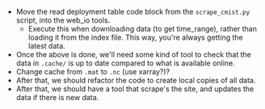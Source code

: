 - Move the read deployment table code block from the `scrape_cmist.py` script, into the web_io tools.
  - Execute this when downloading data (to get time_range), rather than loading it from the index file. This way, you're always getting the latest data.
- Once the above is done, we'll need some kind of tool to check that the data in `.cache/` is up to date compared to what is available online.
- Change cache from `.mat` to `.nc` (use xarray?)?
- After that, we should refactor the code to create local copies of all data.
- After that, we should have a tool that scrape's the site, and updates the data if there is new data.
